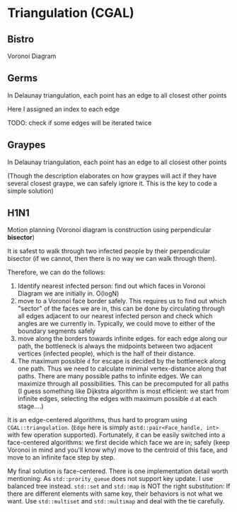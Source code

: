 # Triangulation (CGAL)

## Bistro

Voronoi Diagram



## Germs

In Delaunay triangulation, each point has an edge to all closest other points



Here I assigned an index to each edge

TODO: check if some edges will be iterated twice



## Graypes

In Delaunay triangulation, each point has an edge to all closest other points



(Though the description elaborates on how graypes will act if they have several closest graype, we can safely ignore it. This is the key to code a simple solution)



## H1N1

Motion planning (Voronoi diagram is construction using perpendicular **bisector**)



It is safest to walk through two infected people by their perpendicular bisector (if we cannot, then there is no way we can walk through them).

Therefore, we can do the follows:

1. Identify nearest infected person: find out which faces in Voronoi Diagram we are initially in. O(logN)
2. move to a Voronoi face border safely. This requires us to find out which "sector" of the faces we are in, this can be done by circulating through all edges adjacent to our nearest infected person and check which angles are we currently in. Typically, we could move to either of the boundary segments safely
3. move along the borders towards infinite edges. for each edge along our path, the bottleneck is always the midpoints between two adjacent vertices (infected people), which is the half of their distance. 
4. The maximum possible `d` for escape is decided by the bottleneck along one path. Thus we need to calculate minimal vertex-distance along that paths. There are many possible paths to infinite edges. We can maximize through all possibilities. This can be precomputed for all paths (I guess something like Dijkstra algorithm is most efficient: we start from infinite edges, selecting the edges with maximum possible `d` at each stage....)

It is an edge-centered algorithms, thus hard to program using `CGAL::triangulation`. (`Edge` here is simply a`std::pair<Face_handle, int>` with few operation supported). Fortunately, it can be easily switched into a face-centered algorithms: we first decide which face we are in; safely (keep Voronoi in mind and you'll know why) move to the centroid of this face, and move to an infinite face step by step.

My final solution is face-centered. There is one implementation detail worth mentioning: As `std::prority_queue` does not support key update. I use balanced tree instead. `std::set` and `std::map` is NOT the right substitution: If there are different elements with same key, their behaviors is not what we want. Use `std::multiset` and `std::multimap` and deal with the tie carefully.





